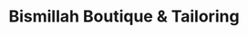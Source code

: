---
title: "Bismillah Boutique & Tailoring"
url: /fremont/bismillah-boutique-und-tailoring/
shop: Kleidung
---